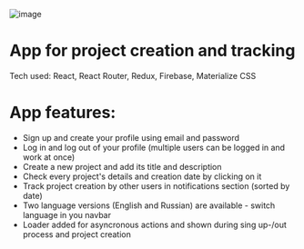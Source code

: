 ![image](https://user-images.githubusercontent.com/45428896/116088655-bd914f00-a6aa-11eb-836f-d541f2bc0beb.png)


# App for project creation and tracking

Tech used: React, React Router, Redux, Firebase, Materialize CSS

# App features:

- Sign up and create your profile using email and password
- Log in and log out of your profile (multiple users can be logged in and work at once)
- Create a new project and add its title and description
- Check every project's details and creation date by clicking on it
- Track project creation by other users in notifications section (sorted by date)
- Two language versions (English and Russian) are available - switch language in you navbar
- Loader added for asyncronous actions and shown during sing up-/out process and project creation
